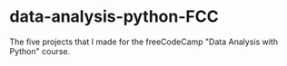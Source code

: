 # data-analysis-python-FCC
The five projects that I made for the freeCodeCamp "Data Analysis with Python" course.
